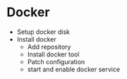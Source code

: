
Docker
======

- Setup docker disk 
- Install docker
  - Add repository
  - Install docker tool 
  - Patch configuration 
  - start and enable docker service

